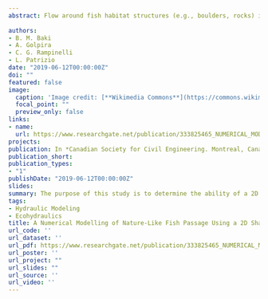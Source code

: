 ```yaml
---
abstract: Flow around fish habitat structures (e.g., boulders, rocks) is of great interest, particularly for fish passage technology. Modelling such three-dimensional (3D) complex hydraulics associated with habitat structure using an industrial 2D code solving Saint Venant equations may appear at first as a challenge. The purpose of this study is to determine the ability of a 2D code (River2D) to model flow through rock-ramp type nature-like fish pass and its limitations. The model was tested based upon the comparison between numerous experimental measurements and numerical simulations. The impact of varying computational mesh discretization and model calibration parameters on the accuracy of reproducing fish pass hydraulics was investigated using the River2D model. The results demonstrate that 2D shallow water model, River2D, model can be a convenient way for the hydraulic engineer to help design a nature-like fish pass.
 
authors:
- B. M. Baki 
- A. Golpira 
- C. G. Rampinelli 
- L. Patrizio 
date: "2019-06-12T00:00:00Z"
doi: ""
featured: false
image:
  caption: 'Image credit: [**Wikimedia Commons**](https://commons.wikimedia.org/wiki/File:Nature-Like_fishway_for_herring_1_(9444080809).jpg)'
  focal_point: ""
  preview_only: false
links:
- name: 
  url: https://www.researchgate.net/publication/333825465_NUMERICAL_MODELLING_OF_NATURE-LIKE_FISH_PASSAGE_USING_A_2D_SHALLOW_WATER_MODEL
projects:
publication: In *Canadian Society for Civil Engineering. Montreal, Canada*
publication_short: 
publication_types:
- "1"
publishDate: "2019-06-12T00:00:00Z"
slides: 
summary: The purpose of this study is to determine the ability of a 2D code (River2D) to model flow through rock-ramp type nature-like fish pass and its limitations. 
tags:
- Hydraulic Modeling
- Ecohydraulics
title: A Numerical Modelling of Nature-Like Fish Passage Using a 2D Shallow Water Model
url_code: ''
url_dataset: ''
url_pdf: https://www.researchgate.net/publication/333825465_NUMERICAL_MODELLING_OF_NATURE-LIKE_FISH_PASSAGE_USING_A_2D_SHALLOW_WATER_MODEL
url_poster: ''
url_project: ""
url_slides: ""
url_source: ''
url_video: ''
---
```




